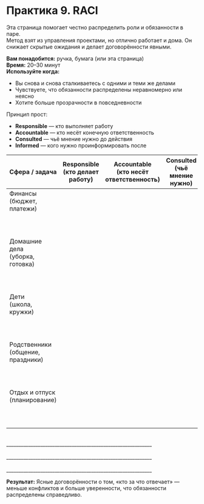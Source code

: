 # Практика 9. RACI

Эта страница помогает честно распределить роли и обязанности в паре.<br/>
Метод взят из управления проектами, но отлично работает и дома. Он снижает скрытые ожидания и делает договорённости явными.

**Вам понадобится:** ручка, бумага (или эта страница)<br/>
**Время:** 20–30 минут<br/>
**Используйте когда:**

- Вы снова и снова сталкиваетесь с одними и теми же делами
- Чувствуете, что обязанности распределены неравномерно или неясно
- Хотите больше прозрачности в повседневности

Принцип прост:

- **Responsible** — кто выполняет работу
- **Accountable** — кто несёт конечную ответственность
- **Consulted** — чьё мнение нужно до действия
- **Informed** — кого нужно проинформировать после

<style>
    table {
        width: 100%;
    }
</style>

| Сфера / задача | Responsible<br/>(кто делает работу) | Accountable<br/>(кто несёт ответственность) | Consulted<br/>(чьё мнение нужно) | Informed<br/>(кого информируем) |
|---|:--:|:--:|:--:|:--:|
| Финансы<br/>(бюджет, платежи)<br/><br/><br/><br/> |||||
| Домашние дела<br/>(уборка, готовка)<br/><br/><br/><br/> |||||
| Дети<br/>(школа, кружки)<br/><br/><br/><br/> |||||
| Родственники<br/>(общение, праздники)<br/><br/><br/><br/> |||||
| Отдых и отпуск<br/>(планирование)<br/><br/><br/><br/> |||||

<br/>
____________________________________________________________
<br/><br/>
____________________________________________________________
<br/><br/>
____________________________________________________________

**Результат:** Ясные договорённости о том, «кто за что отвечает» — меньше конфликтов и больше уверенности, что обязанности распределены справедливо.
